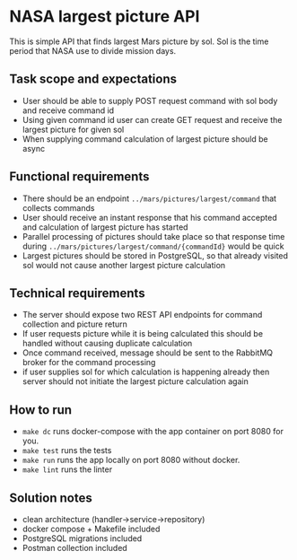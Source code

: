 # NASA largest picture API

This is simple API that finds largest Mars picture by sol. Sol is the
time period that NASA use to divide mission days.

## Task scope and expectations

- User should be able to supply POST request command with sol body and receive command id
- Using given command id user can create GET request and receive the largest picture for given sol
- When supplying command calculation of largest picture should be async


## Functional requirements
- There should be an endpoint <code>../mars/pictures/largest/command</code> that collects commands
- User should receive an instant response that his command accepted and calculation of largest picture has started
- Parallel processing of pictures should take place so that response time during <code>../mars/pictures/largest/command/{commandId}</code> would be quick
- Largest pictures should be stored in PostgreSQL, so that already visited sol would not cause another largest picture calculation


## Technical requirements
- The server should expose two REST API endpoints for command collection and picture return
- If user requests picture while it is being calculated this should be handled without causing duplicate calculation
- Once command received, message should be sent to the RabbitMQ broker for the command processing
- if user supplies sol for which calculation is happening already then server should not initiate the largest picture calculation again 


## How to run
- `make dc` runs docker-compose with the app container on port 8080 for you.
- `make test` runs the tests
- `make run` runs the app locally on port 8080 without docker.
- `make lint` runs the linter


## Solution notes
- clean architecture (handler->service->repository)
- docker compose + Makefile included
- PostgreSQL migrations included
- Postman collection included
